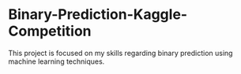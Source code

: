 # Binary-Prediction-Kaggle-Competition
This project is focused on my skills regarding binary prediction using machine learning techniques.
